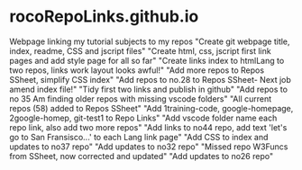 # rocoRepoLinks.github.io
Webpage linking my tutorial subjects to my repos
"Create git webpage title, index, readme, CSS and jscript files"
"Create html, css, jscript first link pages and add style page for all so far"
"Create links index to htmlLang to two repos, links work layout looks awful!"
"Add more repos to Repos SSheet, simplify CSS index"
"Add repos to no.28 to Repos SSheet- Next job amend index file!"
"Tidy first two links and publish in github"
"Add repos to no 35 Am finding older repos with missing vscode folders"
"All current repos (58) added to Repos SSheet"
"Add 1training-code, google-homepage, 2google-homep, git-test1 to Repo Links" 
"Add vscode folder name each repo link, also add two more repos" 
"Add links to no44 repo, add text 'let's go to San Fransisco...' to each Lang link page"
"Add CSS to index and updates to no37 repo"
"Add updates to no32 repo"
"Missed repo W3Funcs from SSheet, now corrected and updated"
"Add updates to no26 repo"